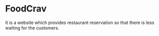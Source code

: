 # FoodCrav
It is a website which provides restaurant reservation so that there is less waiting for the customers.
